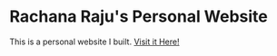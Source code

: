 # Rachana Raju's Personal Website
This is a personal website I built.
[Visit it Here!](https://rachanaraju3.github.io/LandingPage/)
